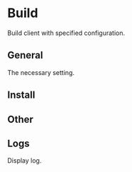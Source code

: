 # Build
Build client with specified configuration.

## General
The necessary setting.

## Install

## Other

## Logs
Display log.
